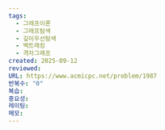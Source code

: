 ```yaml
---
tags:
  - 그래프이론
  - 그래프탐색
  - 깊이우선탐색
  - 백트래킹
  - 격자그래프
created: 2025-09-12
reviewed:
URL: https://www.acmicpc.net/problem/1987
반복수: "0"
복습:
중요성:
레이팅:
메모:
---
```

